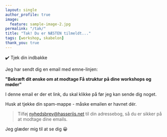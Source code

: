 ```yaml
---
layout: single
author_profile: true
image:
  feature: sample-image-2.jpg
permalink: "/tak/"
title: "Tak! Du er NÆSTEN tilmeldt..."
tags: [workshop, skabelon]
thank_you: true
---
```


✔️ Tjek din indbakke

Jeg har sendt dig en email med emne-linjen:

**"Bekræft dit ønske om at modtage Få struktur på dine workshops og møder"**

I denne email er der et link, du skal klikke på før jeg kan sende dig noget.

Husk at tjekke din spam-mappe - måske emailen er havnet dér.

> Tilføj nyhedsbrev@hasseriis.net til din adressebog, så du er sikker på at modtage dine emails.

Jeg glæder mig til at se dig 😀
